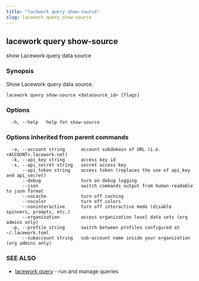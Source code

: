 ```yaml
---
title: "lacework query show-source"
slug: lacework_query_show-source
---
```


## lacework query show-source

show Lacework query data source

### Synopsis

Show Lacework query data source.

```
lacework query show-source <datasource_id> [flags]
```

### Options

```
  -h, --help   help for show-source
```

### Options inherited from parent commands

```
  -a, --account string      account subdomain of URL (i.e. <ACCOUNT>.lacework.net)
  -k, --api_key string      access key id
  -s, --api_secret string   secret access key
      --api_token string    access token (replaces the use of api_key and api_secret)
      --debug               turn on debug logging
      --json                switch commands output from human-readable to json format
      --nocache             turn off caching
      --nocolor             turn off colors
      --noninteractive      turn off interactive mode (disable spinners, prompts, etc.)
      --organization        access organization level data sets (org admins only)
  -p, --profile string      switch between profiles configured at ~/.lacework.toml
      --subaccount string   sub-account name inside your organization (org admins only)
```

### SEE ALSO

* [lacework query](/cli/commands/lacework_query/)	 - run and manage queries

